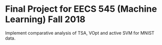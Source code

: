 # Final Project for EECS 545 (Machine Learning) Fall 2018

Implement comparative analysis of TSA, VOpt and active SVM for MNIST data.